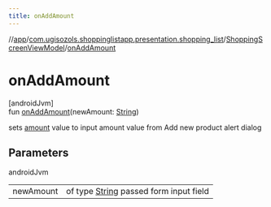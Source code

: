 ```yaml
---
title: onAddAmount
---
```

//[app](../../../index.html)/[com.ugisozols.shoppinglistapp.presentation.shopping_list](../index.html)/[ShoppingScreenViewModel](index.html)/[onAddAmount](on-add-amount.html)



# onAddAmount



[androidJvm]\
fun [onAddAmount](on-add-amount.html)(newAmount: [String](https://kotlinlang.org/api/latest/jvm/stdlib/kotlin/-string/index.html))



sets [amount](amount.html) value to input amount value from Add new product alert dialog



## Parameters


androidJvm

| | |
|---|---|
| newAmount | of type [String](https://kotlinlang.org/api/latest/jvm/stdlib/kotlin/-string/index.html) passed form input field |




